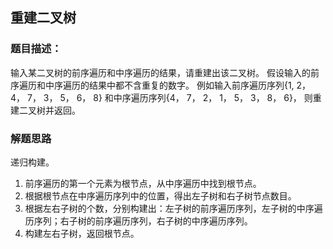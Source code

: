## 重建二叉树

### 题目描述：
输入某二叉树的前序遍历和中序遍历的结果，请重建出该二叉树。 假设输入的前序遍历和中序遍历的结果中都不含重复的数字。 例如输入前序遍历序列{1, 2， 4， 7， 3， 5， 6， 8} 和中序遍历序列{4， 7， 2， 1， 5， 3， 8， 6}， 则重建二叉树并返回。 

### 解题思路
递归构建。
1. 前序遍历的第一个元素为根节点，从中序遍历中找到根节点。
2. 根据根节点在中序遍历序列中的位置，得出左子树和右子树节点数目。
3. 根据左右子树的个数，分别构建出：左子树的前序遍历序列，左子树的中序遍历序列；右子树的前序遍历序列，右子树的中序遍历序列。
4. 构建左右子树，返回根节点。 
